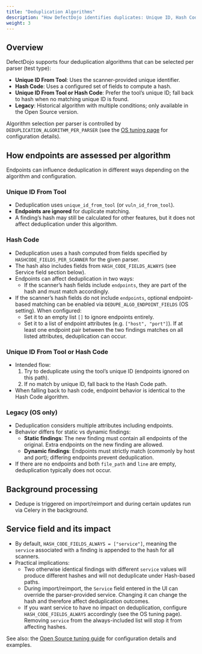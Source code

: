 ```yaml
---
title: "Deduplication Algorithms"
description: "How DefectDojo identifies duplicates: Unique ID, Hash Code, Unique ID or Hash Code, Legacy"
weight: 3
---
```


## Overview

DefectDojo supports four deduplication algorithms that can be selected per parser (test type):

- **Unique ID From Tool**: Uses the scanner-provided unique identifier.
- **Hash Code**: Uses a configured set of fields to compute a hash.
- **Unique ID From Tool or Hash Code**: Prefer the tool’s unique ID; fall back to hash when no matching unique ID is found.
- **Legacy**: Historical algorithm with multiple conditions; only available in the Open Source version.

Algorithm selection per parser is controlled by `DEDUPLICATION_ALGORITHM_PER_PARSER` (see the [OS tuning page](deduplication_tuning_os) for configuration details).

## How endpoints are assessed per algorithm

Endpoints can influence deduplication in different ways depending on the algorithm and configuration.

### Unique ID From Tool

- Deduplication uses `unique_id_from_tool` (or `vuln_id_from_tool`).
- **Endpoints are ignored** for duplicate matching.
- A finding’s hash may still be calculated for other features, but it does not affect deduplication under this algorithm.

### Hash Code

- Deduplication uses a hash computed from fields specified by `HASHCODE_FIELDS_PER_SCANNER` for the given parser.
- The hash also includes fields from `HASH_CODE_FIELDS_ALWAYS` (see Service field section below).
- Endpoints can affect deduplication in two ways:
  - If the scanner’s hash fields include `endpoints`, they are part of the hash and must match accordingly.
- If the scanner’s hash fields do not include `endpoints`, optional endpoint-based matching can be enabled via `DEDUPE_ALGO_ENDPOINT_FIELDS` (OS setting). When configured:
    - Set it to an empty list `[]` to ignore endpoints entirely.
    - Set it to a list of endpoint attributes (e.g. `["host", "port"]`). If at least one endpoint pair between the two findings matches on all listed attributes, deduplication can occur.

### Unique ID From Tool or Hash Code

- Intended flow:
  1) Try to deduplicate using the tool’s unique ID (endpoints ignored on this path).
  2) If no match by unique ID, fall back to the Hash Code path.
- When falling back to hash code, endpoint behavior is identical to the Hash Code algorithm.

### Legacy (OS only)

- Deduplication considers multiple attributes including endpoints.
- Behavior differs for static vs dynamic findings:
  - **Static findings**: The new finding must contain all endpoints of the original. Extra endpoints on the new finding are allowed.
  - **Dynamic findings**: Endpoints must strictly match (commonly by host and port); differing endpoints prevent deduplication.
- If there are no endpoints and both `file_path` and `line` are empty, deduplication typically does not occur.

## Background processing

- Dedupe is triggered on import/reimport and during certain updates run via Celery in the background.

## Service field and its impact

- By default, `HASH_CODE_FIELDS_ALWAYS = ["service"]`, meaning the `service` associated with a finding is appended to the hash for all scanners.
- Practical implications:
  - Two otherwise identical findings with different `service` values will produce different hashes and will not deduplicate under Hash-based paths.
  - During import/reimport, the `Service` field entered in the UI can override the parser-provided service. Changing it can change the hash and therefore affect deduplication outcomes.
  - If you want service to have no impact on deduplication, configure `HASH_CODE_FIELDS_ALWAYS` accordingly (see the OS tuning page). Removing `service` from the always-included list will stop it from affecting hashes.

See also: the [Open Source tuning guide](deduplication_tuning_os) for configuration details and examples.



